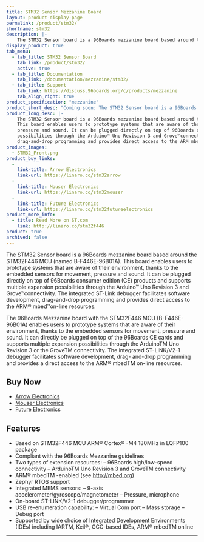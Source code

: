 ```yaml
---
title: STM32 Sensor Mezzanine Board
layout: product-display-page
permalink: /product/stm32/
shortname: stm32
description: |-
    The STM32 Sensor board is a 96Boards mezzanine board based around the STM32F446 MCU (named B-F446E-96B01A)
display_product: true
tab_menu:
  - tab_title: STM32 Sensor Board
    tab_link: /product/stm32/
    active: true
  - tab_title: Documentation
    tab_link: /documentation/mezzanine/stm32/
  - tab_title: Support
    tab_link: https://discuss.96boards.org/c/products/mezzanine
    tab_align_right: true
product_specification: "mezzanine"
product_short_desc: "Coming soon: The STM32 Sensor board is a 96Boards mezzanine board based around the STM32F446 MCU"
product_long_desc: |-
    The STM32 Sensor board is a 96Boards mezzanine board based around the STM32F446 MCU (named B-F446E-96B01A).
    This board enables users to prototype systems that are aware of their environment, thanks to the embedded sensors for movement,
    pressure and sound. It can be plugged directly on top of 96Boards consumer edition (ce) products and supports multiple expansion
    possibilities through the Arduino™ Uno Revision 3 and Grove™connectivity. The integrated ST-Link debugger facilitates software development,
    drag-and-drop programming and provides direct access to the ARM mbed on-line resources.
product_images:
  - STM32_Front.png
product_buy_links:
  -
    link-title: Arrow Electronics
    link-url: https://linaro.co/stm32arrow
  -
    link-title: Mouser Electronics
    link-url: https://linaro.co/stm32mouser
  -
    link-title: Future Electronics
    link-url: https://linaro.co/stm32futureelectronics
product_more_info:
  - title: Read More on ST.com
    link: http://linaro.co/stm32f446
product: true
archived: false
---
```

The STM32 Sensor board is a 96Boards mezzanine board based around the STM32F446 MCU (named B-F446E-96B01A). This board enables users to prototype systems that are aware of their environment, thanks to the embedded sensors for movement, pressure and
sound. It can be plugged directly on top of 96Boards consumer edition (CE) products and supports multiple expansion possibilities through the Arduino™ Uno Revision 3 and Grove™connectivity. The integrated ST-Link debugger facilitates software
development, drag-and-drop programming and provides direct access to the ARM® mbed™on-line resources.

The 96Boards Mezzanine board with the STM32F446 MCU (B-F446E-96B01A) enables users to prototype systems that are aware of their environment, thanks to the embedded sensors for movement, pressure and sound. It can directly be plugged on top of the
96Boards CE cards and supports multiple expansion possibilities through the ArduinoTM Uno Revision 3 or the GroveTM connectivity. The integrated ST-LINK/V2-1 debugger facilitates software development, drag- and-drop programming and provides a direct
access to the ARM® mbedTM on-line resources.

## Buy Now

- [Arrow Electronics](http://linaro.co/stm32arrow)
- [Mouser Electronics](http://linaro.co/stm32mouser)
- [Future Electronics](http://linaro.co/stm32futureelectronics)

## Features

- Based on STM32F446 MCU ARM® Cortex® -M4 180MHz in LQFP100 package
- Compliant with the 96Boards Mezzanine guidelines
- Two types of extension resources:
   – 96Boards high/low-speed connectivity
   – ArduinoTM Uno Revision 3 and GroveTM connectivity
- ARM® mbedTM -enabled (see http://mbed.org)
- Zephyr RTOS support
- Integrated MEMS sensors:
   – 9-axis accelerometer/gyroscope/magnetometer
   – Pressure, microphone
- On-board ST-LINK/V2-1 debugger/programmer
- USB re-enumeration capability:
   – Virtual Com port
   – Mass storage
   – Debug port
- Supported by wide choice of Integrated Development Environments (IDEs) including IARTM, Keil®, GCC-based IDEs, ARM® mbedTM online

***

